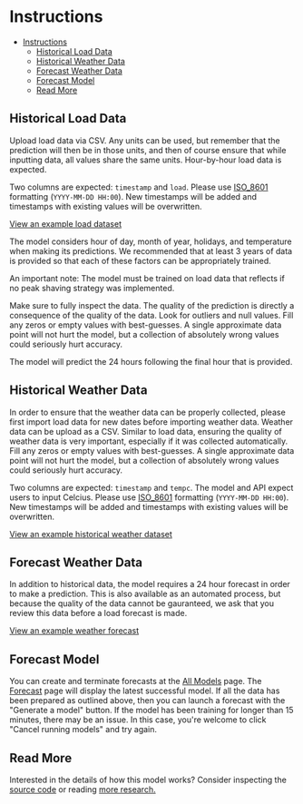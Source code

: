 # Instructions

- [Instructions](#instructions)
  - [Historical Load Data](#historical-load-data)
  - [Historical Weather Data](#historical-weather-data)
  - [Forecast Weather Data](#forecast-weather-data)
  - [Forecast Model](#forecast-model)
  - [Read More](#read-more)

## Historical Load Data

Upload load data via CSV. Any units can be used, but remember that the prediction will then be in those units, and then of course ensure that while inputting data, all values share the same units. Hour-by-hour load data is expected.

Two columns are expected: `timestamp` and `load`. Please use [ISO_8601](https://en.wikipedia.org/wiki/ISO_8601) formatting (`YYYY-MM-DD HH:00`). New timestamps will be added and timestamps with existing values will be overwritten.

[View an example load dataset](https://gist.github.com/kmcelwee/ce163d8c9d2871ab4c652382431c7801)

The model considers hour of day, month of year, holidays, and temperature when making its predictions. We recommended that at least 3 years of data is provided so that each of these factors can be appropriately trained.

An important note: The model must be trained on load data that reflects if no peak shaving strategy was implemented. 

Make sure to fully inspect the data. The quality of the prediction is directly a consequence of the quality of the data. Look for outliers and null values. Fill any zeros or empty values with best-guesses. A single approximate data point will not hurt the model, but a collection of absolutely wrong values could seriously hurt accuracy.

The model will predict the 24 hours following the final hour that is provided.


## Historical Weather Data

In order to ensure that the weather data can be properly collected, please first import load data for new dates before importing weather data. Weather data can be upload as a CSV. Similar to load data, ensuring the quality of weather data is very important, especially if it was collected automatically. Fill any zeros or empty values with best-guesses. A single approximate data point will not hurt the model, but a collection of absolutely wrong values could seriously hurt accuracy.

Two columns are expected: `timestamp` and `tempc`. The model and API expect users to input Celcius. Please use [ISO_8601](https://en.wikipedia.org/wiki/ISO_8601) formatting (`YYYY-MM-DD HH:00`). New timestamps will be added and timestamps with existing values will be overwritten.

[View an example historical weather dataset](https://gist.github.com/kmcelwee/e56308a8096356fcdc699ca168904aa4)

## Forecast Weather Data

In addition to historical data, the model requires a 24 hour forecast in order to make a prediction. This is also available as an automated process, but because the quality of the data cannot be gauranteed, we ask that you review this data before a load forecast is made.

[View an example weather forecast](https://gist.github.com/kmcelwee/071cac5e2b20c2f260f1bf7f9b3387f3)

## Forecast Model

You can create and terminate forecasts at the [All Models](/all-models) page. The [Forecast](/forecast) page will display the latest successful model. If all the data has been prepared as outlined above, then you can launch a forecast with the "Generate a model" button. If the model has been training for longer than 15 minutes, there may be an issue. In this case, you're welcome to click "Cancel running models" and try again.

## Read More

Interested in the details of how this model works? Consider inspecting the [source code](https://www.github.com/dpinney/coopforecast) or reading [more research.](https://www.kmcelwee.com/load-forecasting)
